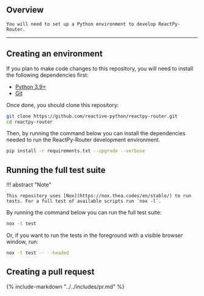 ## Overview

<p class="intro" markdown>

    You will need to set up a Python environment to develop ReactPy-Router.

</p>

---

## Creating an environment

If you plan to make code changes to this repository, you will need to install the following dependencies first:

-   [Python 3.9+](https://www.python.org/downloads/)
-   [Git](https://git-scm.com/downloads)

Once done, you should clone this repository:

```bash linenums="0"
git clone https://github.com/reactive-python/reactpy-router.git
cd reactpy-router
```

Then, by running the command below you can install the dependencies needed to run the ReactPy-Router development environment.

```bash linenums="0"
pip install -r requirements.txt --upgrade --verbose
```

## Running the full test suite

!!! abstract "Note"

    This repository uses [Nox](https://nox.thea.codes/en/stable/) to run tests. For a full test of available scripts run `nox -l`.

By running the command below you can run the full test suite:

```bash linenums="0"
nox -t test
```

Or, if you want to run the tests in the foreground with a visible browser window, run:

<!-- TODO: Change `headed` to `headless` -->

```bash linenums="0"
nox -t test -- --headed
```

## Creating a pull request

{% include-markdown "../../includes/pr.md" %}
